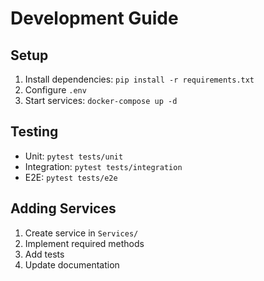 # Development Guide

## Setup
1. Install dependencies: `pip install -r requirements.txt`
2. Configure `.env`
3. Start services: `docker-compose up -d`

## Testing
- Unit: `pytest tests/unit`
- Integration: `pytest tests/integration`
- E2E: `pytest tests/e2e`

## Adding Services
1. Create service in `Services/`
2. Implement required methods
3. Add tests
4. Update documentation
